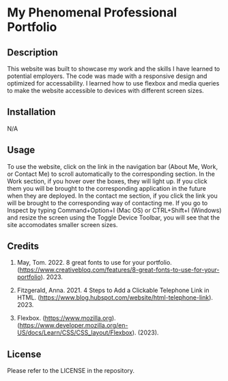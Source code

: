 # My Phenomenal Professional Portfolio

## Description

This website was built to showcase my work and the skills I have learned to potential employers. The code was made with a responsive design and optimized for accessability. I learned how to use flexbox and media queries to make the website accessible to devices with different screen sizes.

## Installation

N/A

## Usage

To use the website, click on the link in the navigation bar (About Me, Work, or Contact Me) to scroll automatically to the corresponding section. In the Work section, if you hover over the boxes, they will light up. If you click them you will be brought to the corresponding application in the future when they are deployed. In the contact me section, if you click the link you will be brought to the corresponding way of contacting me. If you go to Inspect by typing Command+Option+I (Mac OS) or CTRL+Shift+I (Windows) and resize the screen using the Toggle Device Toolbar, you will see that the site accomodates smaller screen sizes.

## Credits

1. May, Tom. 2022. 8 great fonts to use for your portfolio. (https://www.creativebloq.com/features/8-great-fonts-to-use-for-your-portfolio). 2023.

2. Fitzgerald, Anna. 2021. 4 Steps to Add a Clickable Telephone Link in HTML. (https://www.blog.hubspot.com/website/html-telephone-link). 2023.

3. Flexbox. (https://www.mozilla.org). (https://www.developer.mozilla.org/en-US/docs/Learn/CSS/CSS_layout/Flexbox). (2023).

## License

Please refer to the LICENSE in the repository.
